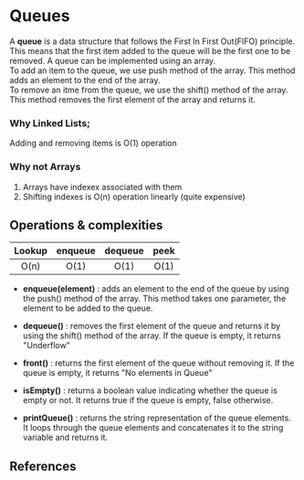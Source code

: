 # Queues

A **queue** is a data structure that follows the First In First Out(FIFO) principle. <br> This means that the first item added to the queue will be the first one to be removed. A queue can be implemented using an array. <br> To add an item to the queue, we use push method of the array. This method adds an element to the end of the array. <br> To remove an itme from the queue, we use the shift() method of the array. This method removes the first element of the array and returns it. 

### Why Linked Lists;
Adding and removing items is O(1) operation

### Why not Arrays
1. Arrays have indexex associated with them
2. Shifting indexes is O(n) operation linearly (quite expensive)

## Operations & complexities

| Lookup | enqueue | dequeue | peek |
|:------:|:-------:|:-------:|:----:|
|  O(n)  |   O(1)  |   O(1)  | O(1) |

* **enqueue(element)** : adds an element to the end of the queue by using the push() method of the array. This method takes one parameter, the element to be added to the queue.

* **dequeue()** : removes the first element of the queue and returns it by using the shift() method of the array. If the queue is empty, it returns "Underflow"

* **front()** : returns the first element of the queue without removing it. If the queue is empty, it returns "No elements in Queue"

* **isEmpty()** : returns a boolean value indicating whether the queue is empty or not. It returns true if the queue is empty, false otherwise.

* **printQueue()** : returns the string representation of the queue elements. It loops through the queue elements and concatenates it to the string variable and returns it.

## References
